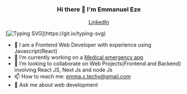<h3 align="center"> Hi there 👋 I'm Emmanuel Eze</h3>

<p align="center">
  <a href="https://www.linkedin.com/in/eze-emmanuel-355897237/">LinkedIn</a>
</p>

[![Typing SVG](https://readme-typing-svg.herokuapp.com?font=comfortaa&color=016EEA&display=flex&justify-content=center&size=24&width=600&lines=Welcome+to+my+github;I+am+a+Frontend+Developer,;and+Aspiring+FullStack+Developer.;Nice+to+meet+you!...)](https://git.io/typing-svg)

- 🔭 I am a Frontend Web Developer with experience using Javascript(React)
- 🌱 I’m currently working on a <a href="https://emken.vercel.app/">Medical emergency app</a>
- 👯 I’m looking to collaborate on Web Projects(Frontend and Backend) involving React JS, Next Js and node Js
- 📫 How to reach me: emma.c.techy@gmail.com
- 💬 Ask me about web development
